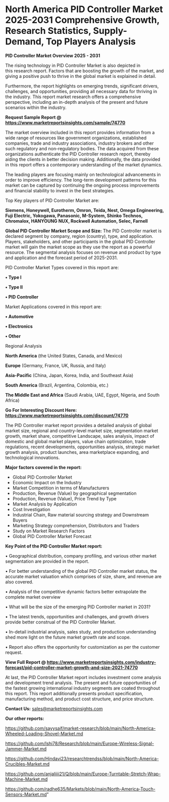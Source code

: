 # North America PID Controller Market 2025-2031 Comprehensive Growth, Research Statistics, Supply-Demand,  Top Players Analysis

<Strong> PID Controller Market Overview 2025 - 2031</strong>

The rising technology in PID Controller Market is also depicted in this research report. Factors that are boosting the growth of the market, and giving a positive push to thrive in the global market is explained in detail.

Furthermore, the report highlights on emerging trends, significant drivers, challenges, and opportunities, providing all necessary data for thriving in the industry. This report market research offers a comprehensive perspective, including an in-depth analysis of the present and future scenarios within the industry.

<strong>Request Sample Report @ <a href=https://www.marketreportsinsights.com/sample/74770>https://www.marketreportsinsights.com/sample/74770</a></strong>

The market overview included in this report provides information from a wide range of resources like government organizations, established companies, trade and industry associations, industry brokers and other such regulatory and non-regulatory bodies. The data acquired from these organizations authenticate the PID Controller research report, thereby aiding the clients in better decision making. Additionally, the data provided in this report offers a contemporary understanding of the market dynamics.

The leading players are focusing mainly on technological advancements in order to improve efficiency. The long-term development patterns for this market can be captured by continuing the ongoing process improvements and financial stability to invest in the best strategies.

Top Key players of PID Controller Market are:

<strong>Siemens, Honeywell, Eurotherm, Omron, Teida, Nest, Omega Engineering, Fuji Electric, Yokogawa, Panasonic, M-System, Shinko Technos, Chromalox, HANYOUNG NUX, Rockwell Automation, Selec, Farnell</strong>

<strong><b>Global PID Controller Market Scope and Size:</b></strong>
The PID Controller market is declared segment by company, region (country), type, and application. Players, stakeholders, and other participants in the global PID Controller market will gain the market scope as they use the report as a powerful resource. The segmental analysis focuses on revenue and product by type and application and the forecast period of 2025-2031.

PID Controller Market Types covered in this report are:

<strong>• Type I

• Type II

• PID Controller</strong>

Market Applications covered in this report are:

<strong>• Automotive

• Electronics

• Other</strong> 

Regional Analysis

<strong>North America</strong> (the United States, Canada, and Mexico)

<strong>Europe</strong> (Germany, France, UK, Russia, and Italy)

<strong>Asia-Pacific</strong> (China, Japan, Korea, India, and Southeast Asia)

<strong>South America</strong> (Brazil, Argentina, Colombia, etc.)

<strong>The Middle East and Africa</strong> (Saudi Arabia, UAE, Egypt, Nigeria, and South Africa)

<strong>Go For Interesting Discount Here: <a href=https://www.marketreportsinsights.com/discount/74770>https://www.marketreportsinsights.com/discount/74770</a></strong>

The PID Controller market report provides a detailed analysis of global market size, regional and country-level market size, segmentation market growth, market share, competitive Landscape, sales analysis, impact of domestic and global market players, value chain optimization, trade regulations, recent developments, opportunities analysis, strategic market growth analysis, product launches, area marketplace expanding, and technological innovations.

<strong><b>Major factors covered in the report:</b></strong>
<ul>
  <li>Global PID Controller Market </li>
  <li>Economic Impact on the Industry</li>
  <li>Market Competition in terms of Manufacturers</li>
  <li>Production, Revenue (Value) by geographical segmentation</li>
  <li>Production, Revenue (Value), Price Trend by Type</li>
  <li>Market Analysis by Application</li>
  <li>Cost Investigation</li>
  <li>Industrial Chain, Raw material sourcing strategy and Downstream Buyers</li>
  <li>Marketing Strategy comprehension, Distributors and Traders</li>
  <li>Study on Market Research Factors</li>
  <li>Global PID Controller Market Forecast</li>
</ul>

<strong><b>Key Point of the PID Controller Market report:</b></strong>

• Geographical distribution, company profiling, and various other market segmentation are provided in the report.

• For better understanding of the global PID Controller market status, the accurate market valuation which comprises of size, share, and revenue are also covered.

• Analysis of the competitive dynamic factors better extrapolate the complete market overview

• What will be the size of the emerging PID Controller market in 2031?

• The latest trends, opportunities and challenges, and growth drivers provide better construal of the PID Controller Market.

• In-detail industrial analysis, sales study, and production understanding shed more light on the future market growth rate and scope.

• Report also offers the opportunity for customization as per the customer request.

<strong><b>View Full Report @ <a href=https://www.marketreportsinsights.com/industry-forecast/pid-controller-market-growth-and-size-2021-74770>https://www.marketreportsinsights.com/industry-forecast/pid-controller-market-growth-and-size-2021-74770</a></b></strong>


At last, the PID Controller Market report includes investment come analysis and development trend analysis. The present and future opportunities of the fastest growing international industry segments are coated throughout this report. This report additionally presents product specification, manufacturing method, and product cost structure, and price structure.

<strong>Contact Us:</strong>
sales@marketreportsinsights.com

<strong>Our other reports:</strong>

<a href=https://github.com/sayysaif/market-research/blob/main/North-America-Wheeled-Loading-Shovel-Market.md>https://github.com/sayysaif/market-research/blob/main/North-America-Wheeled-Loading-Shovel-Market.md</a>

<a href=https://github.com/Ishi78/Research/blob/main/Europe-Wireless-Signal-Jammer-Market.md>https://github.com/Ishi78/Research/blob/main/Europe-Wireless-Signal-Jammer-Market.md</a>

<a href=https://github.com/Hindavi23/researchtrendss/blob/main/North-America-Crucibles-Market.md>https://github.com/Hindavi23/researchtrendss/blob/main/North-America-Crucibles-Market.md</a>

<a href=https://github.com/anjaliiii21/Q/blob/main/Europe-Turntable-Stretch-Wrap-Machine-Market.md>https://github.com/anjaliiii21/Q/blob/main/Europe-Turntable-Stretch-Wrap-Machine-Market.md</a>

<a href=https://github.com/radhe635/Markets/blob/main/North-America-Touch-Sensors-Market.md>https://github.com/radhe635/Markets/blob/main/North-America-Touch-Sensors-Market.md</a>"
